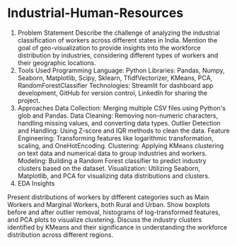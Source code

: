 # Industrial-Human-Resources
1. Problem Statement
Describe the challenge of analyzing the industrial classification of workers across different states in India.
Mention the goal of geo-visualization to provide insights into the workforce distribution by industries, considering different types of workers and their geographic locations.
2. Tools Used
Programming Language: Python
Libraries: Pandas, Numpy, Seaborn, Matplotlib, Scipy, Sklearn, TfidfVectorizer, KMeans, PCA, RandomForestClassifier
Technologies: Streamlit for dashboard app development, GitHub for version control, LinkedIn for sharing the project.
3. Approaches
Data Collection: Merging multiple CSV files using Python's glob and Pandas.
Data Cleaning: Removing non-numeric characters, handling missing values, and converting data types.
Outlier Detection and Handling: Using Z-score and IQR methods to clean the data.
Feature Engineering: Transforming features like logarithmic transformation, scaling, and OneHotEncoding.
Clustering: Applying KMeans clustering on text data and numerical data to group industries and workers.
Modeling: Building a Random Forest classifier to predict industry clusters based on the dataset.
Visualization: Utilizing Seaborn, Matplotlib, and PCA for visualizing data distributions and clusters.
4. EDA Insights

Present distributions of workers by different categories such as Main Workers and Marginal Workers, both Rural and Urban.
Show boxplots before and after outlier removal, histograms of log-transformed features, and PCA plots to visualize clustering.
Discuss the industry clusters identified by KMeans and their significance in understanding the workforce distribution across different regions.
